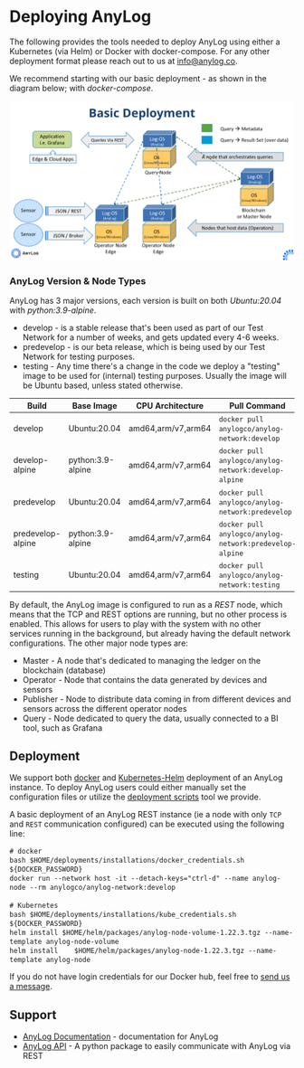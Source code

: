# Deploying AnyLog

The following provides the tools needed to deploy AnyLog using either a Kubernetes (via Helm) or Docker 
with docker-compose. For any other deployment format please reach out to us at [info@anylog.co](mailto:info@anylog.co).       

We recommend starting with our basic deployment - as shown in the diagram below; with _docker-compose_.

![deployment diagram](https://github.com/AnyLog-co/documentation/blob/master/imgs/deployment_diagram.png)

### AnyLog Version & Node Types
AnyLog has 3 major versions, each version is built on both _Ubuntu:20.04_ with _python:3.9-alpine_. 
* develop - is a stable release that's been used as part of our Test Network for a number of weeks, and gets updated every 4-6 weeks.
* predevelop - is our beta release, which is being used by our Test Network for testing purposes.
* testing - Any time there's a change in the code we deploy a "testing" image to be used for (internal) testing purposes. Usually the image will be Ubuntu based, unless stated otherwise.

| Build | Base Image | CPU Architecture | Pull Command | Size | 
|---|---|---|---|---|
| develop | Ubuntu:20.04 | amd64,arm/v7,arm64 | `docker pull anylogco/anylog-network:develop` | 664MB | 
| develop-alpine | python:3.9-alpine | amd64,arm/v7,arm64 | `docker pull anylogco/anylog-network:develop-alpine` | 460MB| 
| predevelop | Ubuntu:20.04 | amd64,arm/v7,arm64 | `docker pull anylogco/anylog-network:predevelop` | ~245MB | 
| predevelop-alpine | python:3.9-alpine | amd64,arm/v7,arm64 | `docker pull anylogco/anylog-network:predevelop-alpine` | ~178MB | 
| testing | Ubuntu:20.04 | amd64,arm/v7,arm64 | `docker pull anylogco/anylog-network:testing` |

By default, the AnyLog image is configured to run as a _REST_ node, which means that the TCP and REST options 
are running, but no other process is enabled. This allows for users to play with the system with no other services 
running in the background, but already having the default network configurations. The other major node types are:
* Master - A node that's dedicated to managing the ledger on the blockchain (database)  
* Operator - Node that contains the data generated by devices and sensors
* Publisher - Node to distribute data coming in from different devices and sensors across the different operator nodes 
* Query - Node dedicated to query the data, usually connected to a BI tool, such as Grafana 


## Deployment
We support both [docker](docker-compose) and [Kubernetes-Helm](helm) deployment of an AnyLog instance. To deploy AnyLog
users could either manually set the configuration files or utilize the [deployment scripts](deployment_scripts) tool we 
provide. 

A basic deployment of an AnyLog REST instance (ie a node with only `TCP` and `REST` communication configured) can be 
executed using the following line:
```shell
# docker 
bash $HOME/deployments/installations/docker_credentials.sh ${DOCKER_PASSWORD}
docker run --network host -it --detach-keys="ctrl-d" --name anylog-node --rm anylogco/anylog-network:develop

# Kubernetes
bash $HOME/deployments/installations/kube_credentials.sh ${DOCKER_PASSWORD}
helm install $HOME/helm/packages/anylog-node-volume-1.22.3.tgz --name-template anylog-node-volume 
helm install    $HOME/helm/packages/anylog-node-1.22.3.tgz --name-template anylog-node
```
If you do not have login credentials for our Docker hub, feel  free to 
<a href="mailto:info@anylog.co?subject=Request Docker access">send us a message</a>.

## Support 
* [AnyLog Documentation](https://github.com/AnyLog-co/documentation) - documentation for AnyLog  
* [AnyLog API](https://github.com/AnyLog-co/AnyLog-API) - A python package to easily communicate with AnyLog via REST
